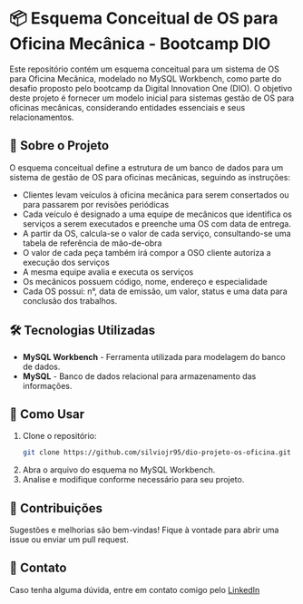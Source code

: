 # 📦 Esquema Conceitual de OS para Oficina Mecânica - Bootcamp DIO

Este repositório contém um esquema conceitual para um sistema de OS para Oficina Mecânica, modelado no MySQL Workbench, como parte do desafio proposto pelo bootcamp da Digital Innovation One (DIO). 
O objetivo deste projeto é fornecer um modelo inicial para sistemas gestão de OS para oficinas mecânicas, considerando entidades essenciais e seus relacionamentos.

## 📌 Sobre o Projeto

O esquema conceitual define a estrutura de um banco de dados para um sistema de gestão de OS para oficinas mecânicas, seguindo as instruções:
- Clientes levam veículos à oficina mecânica para serem consertados ou para passarem por revisões  periódicas
- Cada veículo é designado a uma equipe de mecânicos que identifica os serviços a serem executados e preenche uma OS com data de entrega.
- A partir da OS, calcula-se o valor de cada serviço, consultando-se uma tabela de referência de mão-de-obra
- O valor de cada peça também irá compor a OSO cliente autoriza a execução dos serviços
- A mesma equipe avalia e executa os serviços
- Os mecânicos possuem código, nome, endereço e especialidade
- Cada OS possui: n°, data de emissão, um valor, status e uma data para conclusão dos trabalhos.

## 🛠 Tecnologias Utilizadas
- **MySQL Workbench** - Ferramenta utilizada para modelagem do banco de dados.
- **MySQL** - Banco de dados relacional para armazenamento das informações.

## 🚀 Como Usar
1. Clone o repositório:
   ```sh
   git clone https://github.com/silviojr95/dio-projeto-os-oficina.git
2. Abra o arquivo do esquema no MySQL Workbench.
3. Analise e modifique conforme necessário para seu projeto.

## 🤝 Contribuições
Sugestões e melhorias são bem-vindas! Fique à vontade para abrir uma issue ou enviar um pull request.

## 📧 Contato
Caso tenha alguma dúvida, entre em contato comigo pelo [LinkedIn](https://www.linkedin.com/in/sjuniormidia/)
